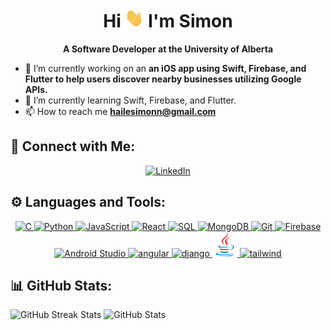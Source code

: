 <h1 align="center"> Hi <img src="https://github.com/jaza-k/jaza-k/blob/main/wave.gif" width="30" height="30"/> I'm Simon</h1>
<p align="center">
  <b>A Software Developer at the University of Alberta</b>
</p>

- 🔭 I’m currently working on an **an iOS app using Swift, Firebase, and Flutter to help users discover nearby businesses utilizing Google APIs.**
- 🌱 I’m currently learning Swift, Firebase, and Flutter.
- 📫 How to reach me **hailesimonn@gmail.com** 
  
## 📱 Connect with Me:
<p align="center">
  <a href="https://www.linkedin.com/in/simonhaile/" target="_blank"><img src="https://img.shields.io/badge/LinkedIn-blue?style=for-the-badge&logo=linkedin" alt="LinkedIn"></a>
</p>


## ⚙️ Languages and Tools:
<p align="center">
  <a href="https://en.cppreference.com/w/" target="_blank">
    <img src="https://cdn.jsdelivr.net/gh/devicons/devicon/icons/c/c-original.svg" width="40" height="40" alt="C"/>
  </a>
  <a href="https://docs.python.org/3/" target="_blank">
    <img src="https://cdn.jsdelivr.net/gh/devicons/devicon/icons/python/python-original.svg" width="40" height="40" alt="Python"/>
  </a>
  <a href="https://developer.mozilla.org/en-US/docs/Web/JavaScript" target="_blank">
    <img src="https://cdn.jsdelivr.net/gh/devicons/devicon/icons/javascript/javascript-original.svg" width="40" height="40" alt="JavaScript"/>
  </a>
  <a href="https://reactjs.org/docs/getting-started.html" target="_blank">
    <img src="https://cdn.jsdelivr.net/gh/devicons/devicon/icons/react/react-original.svg" width="40" height="40" alt="React"/>
  </a>
  <a href="https://dev.mysql.com/doc/" target="_blank">
    <img src="https://cdn.jsdelivr.net/gh/devicons/devicon/icons/mysql/mysql-original-wordmark.svg" width="40" height="40" alt="SQL"/>
  </a>
  <a href="https://www.mongodb.com/docs/" target="_blank">
    <img src="https://cdn.jsdelivr.net/gh/devicons/devicon/icons/mongodb/mongodb-original-wordmark.svg" width="40" height="40" alt="MongoDB"/>
  </a>
  <a href="https://git-scm.com/doc" target="_blank">
    <img src="https://cdn.jsdelivr.net/gh/devicons/devicon/icons/git/git-original.svg" width="40" height="40" alt="Git"/>
  </a>
  <a href="https://firebase.google.com/docs" target="_blank">
    <img src="https://cdn.jsdelivr.net/gh/devicons/devicon/icons/firebase/firebase-plain.svg" width="40" height="40" alt="Firebase"/>
  </a>
  <a href="https://developer.android.com/docs" target="_blank">
    <img src="https://cdn.jsdelivr.net/gh/devicons/devicon/icons/androidstudio/androidstudio-original.svg" width="40" height="40" alt="Android Studio"/>
  </a>
  <a href="https://angular.io" target="_blank" rel="noreferrer"> 
    <img src="https://angular.io/assets/images/logos/angular/angular.svg" alt="angular" width="40" height="40"/> 
  </a>
  <a href="https://www.djangoproject.com/" target="_blank" rel="noreferrer"> 
    <img src="https://cdn.worldvectorlogo.com/logos/django.svg" alt="django" width="40" height="40"/> 
  </a> 
  <a href="https://www.java.com" target="_blank" rel="noreferrer"> 
    <img src="https://raw.githubusercontent.com/devicons/devicon/master/icons/java/java-original.svg" alt="java" width="40" height="40"/> 
  </a> 
  <a href="https://tailwindcss.com/" target="_blank" rel="noreferrer"> 
    <img src="https://www.vectorlogo.zone/logos/tailwindcss/tailwindcss-icon.svg" alt="tailwind" width="40" height="40"/> 
  </a>
</p>

## 📊 GitHub Stats:
<p align="left">
  <img src="https://github-readme-streak-stats.herokuapp.com/?user=sahaile&theme=dark" alt="GitHub Streak Stats" width="48%" height="190" />
  <img src="https://github-readme-stats.vercel.app/api?username=sahaile&show_icons=true&theme=dark" alt="GitHub Stats" width="48%" height="190"/>
</p>

